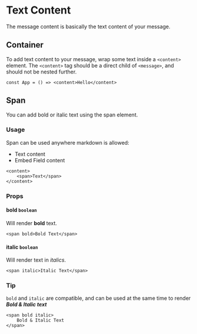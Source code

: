 # Text Content

The message content is basically the text content of your message.

## Container

To add text content to your message, wrap some text inside a `<content>` element. The `<content>` tag should be a direct child of `<message>`, and should not be nested further.

```tsx
const App = () => <content>Hello</content>
```

## Span

You can add bold or italic text using the span element.

### Usage

Span can be used anywhere markdown is allowed:

-   Text content
-   Embed Field content

```tsx
<content>
    <span>Text</span>
</content>
```

### Props

#### bold `boolean`

Will render **bold** text.

```tsx
<span bold>Bold Text</span>
```

#### italic `boolean`

Will render text in _italics_.

```tsx
<span italic>Italic Text</span>
```

### Tip

`bold` and `italic` are compatible, and can be used at the same time to render **_Bold & Italic text_**

```tsx
<span bold italic>
    Bold & Italic Text
</span>
```
